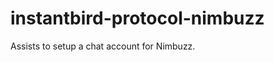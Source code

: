 instantbird-protocol-nimbuzz
============================

Assists to setup a chat account for Nimbuzz.